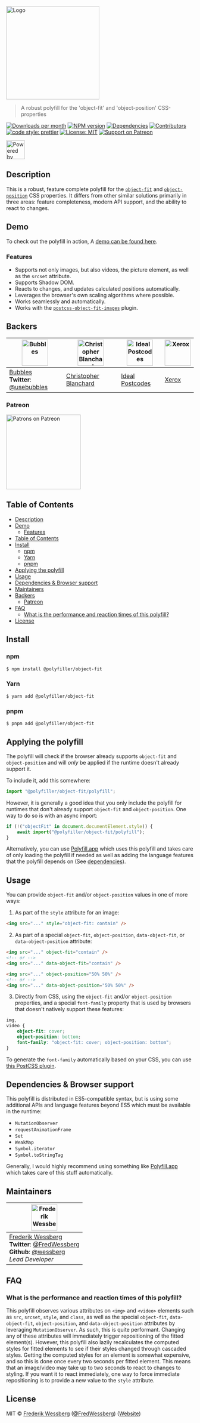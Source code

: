 <!-- SHADOW_SECTION_LOGO_START -->

<div><img alt="Logo" src="https://raw.githubusercontent.com/polyfiller-org/polyfiller/master/packages/library/css/object-fit/documentation/asset/logo.png" height="250"   /></div>

<!-- SHADOW_SECTION_LOGO_END -->

<!-- SHADOW_SECTION_DESCRIPTION_SHORT_START -->

> A robust polyfill for the 'object-fit' and 'object-position' CSS-properties

<!-- SHADOW_SECTION_DESCRIPTION_SHORT_END -->

<!-- SHADOW_SECTION_BADGES_START -->

<a href="https://npmcharts.com/compare/%40polyfiller%2Fobject-fit?minimal=true"><img alt="Downloads per month" src="https://img.shields.io/npm/dm/%40polyfiller%2Fobject-fit.svg"    /></a>
<a href="https://www.npmjs.com/package/%40polyfiller%2Fobject-fit"><img alt="NPM version" src="https://badge.fury.io/js/%40polyfiller%2Fobject-fit.svg"    /></a>
<a href="https://david-dm.org/polyfiller-org/library"><img alt="Dependencies" src="https://img.shields.io/david/polyfiller-org%2Flibrary.svg"    /></a>
<a href="https://github.com/polyfiller-org/library/graphs/contributors"><img alt="Contributors" src="https://img.shields.io/github/contributors/polyfiller-org%2Flibrary.svg"    /></a>
<a href="https://github.com/prettier/prettier"><img alt="code style: prettier" src="https://img.shields.io/badge/code_style-prettier-ff69b4.svg"    /></a>
<a href="https://opensource.org/licenses/MIT"><img alt="License: MIT" src="https://img.shields.io/badge/License-MIT-yellow.svg"    /></a>
<a href="https://www.patreon.com/bePatron?u=11315442"><img alt="Support on Patreon" src="https://img.shields.io/badge/patreon-donate-green.svg"    /></a>

<!-- SHADOW_SECTION_BADGES_END -->

<div><img alt="Powered by Polyfiller" src="https://raw.githubusercontent.com/polyfiller-org/polyfiller/master/documentation/asset/logo-color-powered-by.png" height="50"   /></div>

<!-- SHADOW_SECTION_DESCRIPTION_LONG_START -->

## Description

<!-- SHADOW_SECTION_DESCRIPTION_LONG_END -->

This is a robust, feature complete polyfill for the [`object-fit`](https://developer.mozilla.org/en-US/docs/Web/CSS/object-fit) and [`object-position`](https://developer.mozilla.org/en-US/docs/Web/CSS/object-position) CSS properties.
It differs from other similar solutions primarily in three areas: feature completeness, modern API support, and the ability to react to changes.

## Demo

To check out the polyfill in action, A [demo can be found here](https://object-fit.netlify.app).

<!-- SHADOW_SECTION_FEATURES_START -->

### Features

<!-- SHADOW_SECTION_FEATURES_END -->

- Supports not only images, but also videos, the picture element, as well as the `srcset` attribute.
- Supports Shadow DOM.
- Reacts to changes, and updates calculated positions automatically.
- Leverages the browser's own scaling algorithms where possible.
- Works seamlessly and automatically.
- Works with the [`postcss-object-fit-images`](https://github.com/ronik-design/postcss-object-fit-images) plugin.

<!-- SHADOW_SECTION_FEATURE_IMAGE_START -->

<!-- SHADOW_SECTION_FEATURE_IMAGE_END -->

<!-- SHADOW_SECTION_BACKERS_START -->

## Backers

| <a href="https://usebubbles.com"><img alt="Bubbles" src="https://uploads-ssl.webflow.com/5d682047c28b217055606673/5e5360be16879c1d0dca6514_icon-thin-128x128%402x.png" height="70"   /></a> | <a href="https://github.com/cblanc"><img alt="Christopher Blanchard" src="https://avatars0.githubusercontent.com/u/2160685?s=400&v=4" height="70"   /></a> | <a href="https://github.com/ideal-postcodes"><img alt="Ideal Postcodes" src="https://avatars.githubusercontent.com/u/4996310?s=200&v=4" height="70"   /></a> | <a href="https://www.xerox.com"><img alt="Xerox" src="https://avatars.githubusercontent.com/u/9158512?s=200&v=4" height="70"   /></a> |
| ------------------------------------------------------------------------------------------------------------------------------------------------------------------------------------------- | ---------------------------------------------------------------------------------------------------------------------------------------------------------- | ------------------------------------------------------------------------------------------------------------------------------------------------------------ | ------------------------------------------------------------------------------------------------------------------------------------- |
| [Bubbles](https://usebubbles.com)<br><strong>Twitter</strong>: [@usebubbles](https://twitter.com/usebubbles)                                                                                | [Christopher Blanchard](https://github.com/cblanc)                                                                                                         | [Ideal Postcodes](https://github.com/ideal-postcodes)                                                                                                        | [Xerox](https://www.xerox.com)                                                                                                        |

### Patreon

<a href="https://www.patreon.com/bePatron?u=11315442"><img alt="Patrons on Patreon" src="https://img.shields.io/endpoint.svg?url=https%3A%2F%2Fshieldsio-patreon.vercel.app%2Fapi%3Fusername%3Dwessberg%26type%3Dpatrons"  width="200"  /></a>

<!-- SHADOW_SECTION_BACKERS_END -->

<!-- SHADOW_SECTION_TOC_START -->

## Table of Contents

- [Description](#description)
- [Demo](#demo)
  - [Features](#features)
- [Table of Contents](#table-of-contents)
- [Install](#install)
  - [npm](#npm)
  - [Yarn](#yarn)
  - [pnpm](#pnpm)
- [Applying the polyfill](#applying-the-polyfill)
- [Usage](#usage)
- [Dependencies & Browser support](#dependencies--browser-support)
- [Maintainers](#maintainers)
- [Backers](#backers)
  - [Patreon](#patreon)
- [FAQ](#faq)
  - [What is the performance and reaction times of this polyfill?](#what-is-the-performance-and-reaction-times-of-this-polyfill)
- [License](#license)

<!-- SHADOW_SECTION_TOC_END -->

<!-- SHADOW_SECTION_INSTALL_START -->

## Install

### npm

```
$ npm install @polyfiller/object-fit
```

### Yarn

```
$ yarn add @polyfiller/object-fit
```

### pnpm

```
$ pnpm add @polyfiller/object-fit
```

<!-- SHADOW_SECTION_INSTALL_END -->

## Applying the polyfill

The polyfill will check if the browser already supports `object-fit` and `object-position` and will _only_ be applied if the runtime doesn't already support it.

To include it, add this somewhere:

```typescript
import "@polyfiller/object-fit/polyfill";
```

However, it is generally a good idea that you only include the polyfill for runtimes that don't already support `object-fit` and `object-position`.
One way to do so is with an async import:

```typescript
if (!("objectFit" in document.documentElement.style)) {
	await import("@polyfiller/object-fit/polyfill");
}
```

Alternatively, you can use [Polyfill.app](https://github.com/wessberg/Polyfiller) which uses this polyfill and takes care of only loading the polyfill if needed as well as adding the language features that the polyfill depends on (See [dependencies](#dependencies--browser-support)).

<!-- SHADOW_SECTION_USAGE_START -->

## Usage

<!-- SHADOW_SECTION_USAGE_END -->

You can provide `object-fit` and/or `object-position` values in one of more ways:

1. As part of the `style` attribute for an image:

```html
<img src="..." style="object-fit: contain" />
```

2. As part of a special `object-fit`, `object-position`, `data-object-fit`, or `data-object-position` attribute:

```html
<img src="..." object-fit="contain" />
<!-- or -->
<img src="..." data-object-fit="contain" />

<img src="..." object-position="50% 50%" />
<!-- or -->
<img src="..." data-object-position="50% 50%" />
```

3. Directly from CSS, using the `object-fit` and/or `object-position` properties, and a special `font-family` property that is used by browsers that doesn't natively support these features:

```css
img,
video {
	object-fit: cover;
	object-position: bottom;
	font-family: "object-fit: cover; object-position: bottom";
}
```

To generate the `font-family` automatically based on your CSS, you can use [this PostCSS plugin](https://github.com/ronik-design/postcss-object-fit-images).

## Dependencies & Browser support

This polyfill is distributed in ES5-compatible syntax, but is using some additional APIs and language features beyond ES5 which must be available in the runtime:

- `MutationObserver`
- `requestAnimationFrame`
- `Set`
- `WeakMap`
- `Symbol.iterator`
- `Symbol.toStringTag`

Generally, I would highly recommend using something like [Polyfill.app](https://github.com/wessberg/Polyfiller) which takes care of this stuff automatically.

<!-- SHADOW_SECTION_MAINTAINERS_START -->

## Maintainers

| <a href="mailto:frederikwessberg@hotmail.com"><img alt="Frederik Wessberg" src="https://avatars2.githubusercontent.com/u/20454213?s=460&v=4" height="70"   /></a>                                                                |
| -------------------------------------------------------------------------------------------------------------------------------------------------------------------------------------------------------------------------------- |
| [Frederik Wessberg](mailto:frederikwessberg@hotmail.com)<br><strong>Twitter</strong>: [@FredWessberg](https://twitter.com/FredWessberg)<br><strong>Github</strong>: [@wessberg](https://github.com/wessberg)<br>_Lead Developer_ |

<!-- SHADOW_SECTION_MAINTAINERS_END -->

<!-- SHADOW_SECTION_FAQ_START -->

## FAQ

<!-- SHADOW_SECTION_FAQ_END -->

### What is the performance and reaction times of this polyfill?

This polyfill observes various attributes on `<img>` and `<video>` elements such as `src`, `srcset`, `style`, and `class`, as well as the special `object-fit`, `data-object-fit`, `object-position`, and `data-object-position` attributes by leveraging `MutationObserver`. As such,
this is quite performant. Changing any of these attributes will immediately trigger repositioning of the fitted element(s). However, this polyfill also lazily recalculates the computed styles for fitted elements to see if their styles changed through cascaded styles. Getting the computed
styles for an element is somewhat expensive, and so this is done once every two seconds per fitted element. This means that an image/video may take up to two seconds to react to changes to styling. If you want it to react immediately, one way to force immediate repositioning is to provide a new value to the `style` attribute.

<!-- SHADOW_SECTION_LICENSE_START -->

## License

MIT © [Frederik Wessberg](mailto:frederikwessberg@hotmail.com) ([@FredWessberg](https://twitter.com/FredWessberg)) ([Website](https://github.com/wessberg))

<!-- SHADOW_SECTION_LICENSE_END -->

<!-- SHADOW_SECTION_CONTRIBUTING_START -->

<!-- SHADOW_SECTION_CONTRIBUTING_END -->
